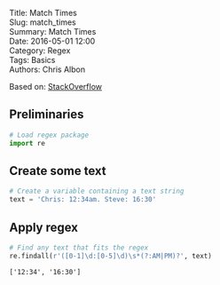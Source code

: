 Title: Match Times  
Slug: match_times  
Summary: Match Times  
Date: 2016-05-01 12:00  
Category: Regex  
Tags: Basics  
Authors: Chris Albon  

Based on: [StackOverflow](http://stackoverflow.com/questions/18715392/javascript-regex-validate-time-with-am-and-pm)

## Preliminaries


```python
# Load regex package
import re
```

## Create some text


```python
# Create a variable containing a text string
text = 'Chris: 12:34am. Steve: 16:30'
```

## Apply regex


```python
# Find any text that fits the regex
re.findall(r'([0-1]\d:[0-5]\d)\s*(?:AM|PM)?', text)
```




    ['12:34', '16:30']



